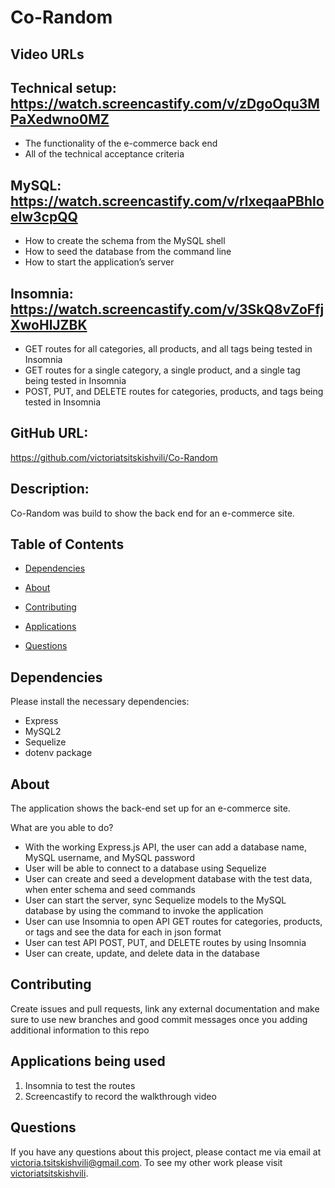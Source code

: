 # Co-Random

## Video URLs
## Technical setup: https://watch.screencastify.com/v/zDgoOqu3MPaXedwno0MZ
- The functionality of the e-commerce back end
- All of the technical acceptance criteria
## MySQL: https://watch.screencastify.com/v/rlxeqaaPBhloelw3cpQQ
- How to create the schema from the MySQL shell
- How to seed the database from the command line
- How to start the application’s server
## Insomnia: https://watch.screencastify.com/v/3SkQ8vZoFfjXwoHlJZBK
- GET routes for all categories, all products, and all tags being tested in Insomnia
- GET routes for a single category, a single product, and a single tag being tested in Insomnia
- POST, PUT, and DELETE routes for categories, products, and tags being tested in Insomnia

## GitHub URL:
https://github.com/victoriatsitskishvili/Co-Random


## Description:
Co-Random was build to show the back end for an e-commerce site. 

## Table of Contents
 * [Dependencies](#dependencies)
  
  * [About](#about)

  * [Contributing](#contributing)
  
  * [Applications](#applications)
  
  * [Questions](#questions)
  
## Dependencies
  
  Please install the necessary dependencies:
  - Express
  - MySQL2
  - Sequelize 
  - dotenv package 
  
  ## About
  
  The application shows the back-end set up for an e-commerce site. 
  
  What are you able to do?
  - With the working Express.js API, the user can add a database name, MySQL username, and MySQL password
  - User will be able to connect to a database using Sequelize
  - User can create and seed a development database with the test data, when enter schema and seed commands 
  - User can start the server, sync Sequelize models to the MySQL database by using the command to invoke the application 
  - User can use Insomnia to open API GET routes for categories, products, or tags and see the data for each in json format 
  - User can test API POST, PUT, and DELETE routes by using Insomnia
  - User can  create, update, and delete data in the database
    
  ## Contributing
  
  Create issues and pull requests, link any external documentation and make sure to use new branches and good commit messages once you adding additional information to this repo
  
  ## Applications being used 
  
1. Insomnia to test the routes
2. Screencastify to record the walkthrough video
  
  ## Questions
  
  If you have any questions about this project, please contact me via email at victoria.tsitskishvili@gmail.com. To see my other work please visit [victoriatsitskishvili](https://github.com/victoriatsitskishvili/).
  

